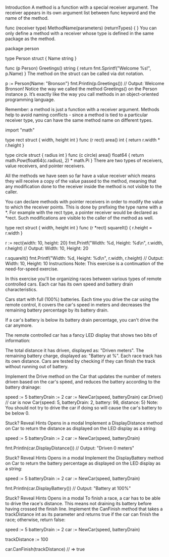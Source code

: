 Introduction
A method is a function with a special receiver argument. The receiver appears in its own argument list between func keyword and the name of the method.

func (receiver type) MethodName(parameters) (returnTypes) {
}
You can only define a method with a receiver whose type is defined in the same package as the method.

package person 

type Person struct {
	Name string
}

func (p Person) Greetings() string {
	return fmt.Sprintf("Welcome %s!", p.Name)
}
The method on the struct can be called via dot notation.

p := Person{Name: "Bronson"}
fmt.Println(p.Greetings())
// Output: Welcome Bronson!
Notice the way we called the method Greetings() on the Person instance p. It’s exactly like the way you call methods in an object-oriented programming language.

Remember: a method is just a function with a receiver argument. Methods help to avoid naming conflicts - since a method is tied to a particular receiver type, you can have the same method name on different types.

import "math"

type rect struct {
	width, height int
}
func (r rect) area() int {
	return r.width * r.height
}

type circle struct {
	radius int
}
func (c circle) area() float64 {
	return math.Pow(float64(c.radius), 2) * math.Pi
}
There are two types of receivers, value receivers, and pointer receivers.

All the methods we have seen so far have a value receiver which means they will receive a copy of the value passed to the method, meaning that any modification done to the receiver inside the method is not visible to the caller.

You can declare methods with pointer receivers in order to modify the value to which the receiver points. This is done by prefixing the type name with a *. For example with the rect type, a pointer receiver would be declared as *rect. Such modifications are visible to the caller of the method as well.

type rect struct {
	width, height int
}
func (r *rect) squareIt() {
	r.height = r.width
}

r := rect{width: 10, height: 20}
fmt.Printf("Width: %d, Height: %d\n", r.width, r.height)
// Output: Width: 10, Height: 20

r.squareIt()
fmt.Printf("Width: %d, Height: %d\n", r.width, r.height)
// Output: Width: 10, Height: 10
Instructions
Note: This exercise is a continuation of the need-for-speed exercise.

In this exercise you'll be organizing races between various types of remote controlled cars. Each car has its own speed and battery drain characteristics.

Cars start with full (100%) batteries. Each time you drive the car using the remote control, it covers the car's speed in meters and decreases the remaining battery percentage by its battery drain.

If a car's battery is below its battery drain percentage, you can't drive the car anymore.

The remote controlled car has a fancy LED display that shows two bits of information:

The total distance it has driven, displayed as: "Driven <METERS> meters".
The remaining battery charge, displayed as: "Battery at <PERCENTAGE>%".
Each race track has its own distance. Cars are tested by checking if they can finish the track without running out of battery.

Implement the Drive method on the Car that updates the number of meters driven based on the car's speed, and reduces the battery according to the battery drainage:

speed := 5
batteryDrain := 2
car := NewCar(speed, batteryDrain)
car.Drive()
// car is now Car{speed: 5, batteryDrain: 2, battery: 98, distance: 5}
Note: You should not try to drive the car if doing so will cause the car's battery to be below 0.


Stuck? Reveal Hints
Opens in a modal
Implement a DisplayDistance method on Car to return the distance as displayed on the LED display as a string:

speed := 5
batteryDrain := 2
car := NewCar(speed, batteryDrain)

fmt.Println(car.DisplayDistance())
// Output: "Driven 0 meters"

Stuck? Reveal Hints
Opens in a modal
Implement the DisplayBattery method on Car to return the battery percentage as displayed on the LED display as a string:

speed := 5
batteryDrain := 2
car := NewCar(speed, batteryDrain)

fmt.Println(car.DisplayBattery())
// Output: "Battery at 100%"

Stuck? Reveal Hints
Opens in a modal
To finish a race, a car has to be able to drive the race's distance. This means not draining its battery before having crossed the finish line. Implement the CanFinish method that takes a trackDistance int as its parameter and returns true if the car can finish the race; otherwise, return false:

speed := 5
batteryDrain := 2
car := NewCar(speed, batteryDrain)

trackDistance := 100

car.CanFinish(trackDistance)
// => true